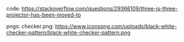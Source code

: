 code: 
https://stackoverflow.com/questions/29366109/three-js-three-projector-has-been-moved-to

pngs:
checker.png: https://www.iconspng.com/uploads/black-white-checker-pattern/black-white-checker-pattern.png